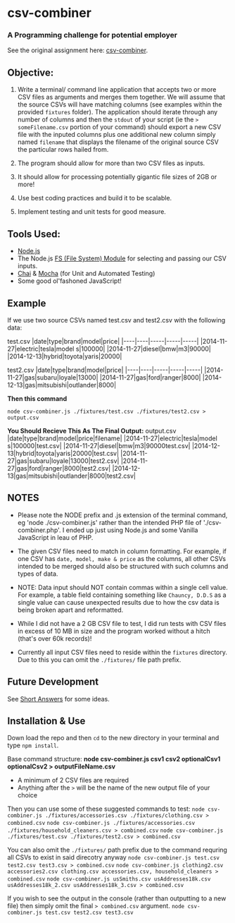 # csv-combiner
### A Programming challenge for potential employer
See the original assignment here: [csv-combiner](https://github.com/Gamlilorien/csv-combiner).

## Objective:
1. Write a terminal/ command line application that accepts two or more CSV files as arguments and merges them together. We will assume that the source CSVs will have matching columns (see examples within the provided `fixtures` folder). The application should iterate through any number of columns and then the `stdout` of your script (ie the `> someFilename.csv` portion of your command) should export a new CSV file with the inputed columns plus one additional new column simply named `filename` that displays the filename of the original source CSV the particular rows hailed from.

2. The program should allow for more than two CSV files as inputs.
3. It should allow for processing potentially gigantic file sizes of 2GB or more!
4. Use best coding practices and build it to be scalable.
5. Implement testing and unit tests for good measure. 

## Tools Used:
* [Node.js](https://nodejs.dev/)
* The Node.js [FS (File System) Module](https://nodejs.dev/learn/the-nodejs-fs-module) for selecting and passing our CSV inputs.
* [Chai](https://www.chaijs.com/) & [Mocha](https://mochajs.org/) (for Unit and Automated Testing)
* Some good ol'fashoned JavaScript!

## Example
If we use two source CSVs named test.csv and test2.csv with the following data:

test.csv
|date|type|brand|model|price|
|----|----|-----|-----|-----|
|2014-11-27|electric|tesla|model s|100000|
|2014-11-27|diesel|bmw|m3|90000|
|2014-12-13|hybrid|toyota|yaris|20000|

test2.csv
|date|type|brand|model|price|
|----|----|-----|-----|-----|
|2014-11-27|gas|subaru|loyale|13000|
|2014-11-27|gas|ford|ranger|8000|
|2014-12-13|gas|mitsubishi|outlander|8000|

**Then this command**
```
node csv-combiner.js ./fixtures/test.csv ./fixtures/test2.csv > output.csv
```

**You Should Recieve This As The Final Output:**
output.csv
|date|type|brand|model|price|filename|
|2014-11-27|electric|tesla|model s|100000|test.csv|
|2014-11-27|diesel|bmw|m3|90000test.csv|
|2014-12-13|hybrid|toyota|yaris|20000|test.csv|
|2014-11-27|gas|subaru|loyale|13000|test2.csv|
|2014-11-27|gas|ford|ranger|8000|test2.csv|
|2014-12-13|gas|mitsubishi|outlander|8000|test2.csv|

## NOTES
- Please note the NODE prefix and .js extension of the terminal command, eg 'node ./csv-combiner.js' rather than the intended PHP file of './csv-combiner.php'. I ended up just using Node.js and some Vanilla JavaScript in leau of PHP.

- The given CSV files need to match in column formatting. For example, if one CSV has `date, model, make & price` as the columns, all other CSVs intended to be merged should also be structured with such columns and types of data.

- NOTE: Data input should NOT contain commas within a single cell value. For example, a table field containing something like `Chauncy, D.D.S` as a single value can cause unexpected results due to how the csv data is being broken apart and reformatted.

- While I did not have a 2 GB CSV file to test, I did run tests with CSV files in excess of 10 MB in size and the program worked without a hitch (that's over 60k records)!

- Currently all input CSV files need to reside within the `fixtures` directory. Due to this you can omit the `./fixtures/` file path prefix.

## Future Development
See [Short Answers](https://github.com/Gamlilorien/csv-combiner/shortAnswers.md) for some ideas.

## Installation & Use
Down load the repo and then `cd` to the new directory in your terminal and type `npm install`.

Base command structure:
**node csv-combiner.js csv1 csv2 optionalCsv1 optionalCsv2 > outputFileName.csv**
- A minimum of 2 CSV files are required
- Anything after the `>` will be the name of the new output file of your choice

Then you can use some of these suggested commands to test:
`node csv-combiner.js ./fixtures/accessories.csv ./fixtures/clothing.csv > combined.csv`
`node csv-combiner.js ./fixtures/accessories.csv ./fixtures/household_cleaners.csv > combined.csv`
`node csv-combiner.js ./fixtures/test.csv ./fixtures/test2.csv > combined.csv`

You can also omit the `./fixtures/` path prefix due to the command requring all CSVs to exist in said direcotry anyway
`node csv-combiner.js test.csv test2.csv test3.csv > combined.csv`
`node csv-combiner.js clothing2.csv accessories2.csv clothing.csv accessories.csv, household_cleaners > combined.csv`
`node csv-combiner.js usSmiths.csv usAddresses18k.csv usAddresses18k_2.csv usAddresses18k_3.csv > combined.csv`

If you wish to see the output in the console (rather than outputting to a new file) then simply omit the final `> combined.csv` argument.
`node csv-combiner.js test.csv test2.csv test3.csv`